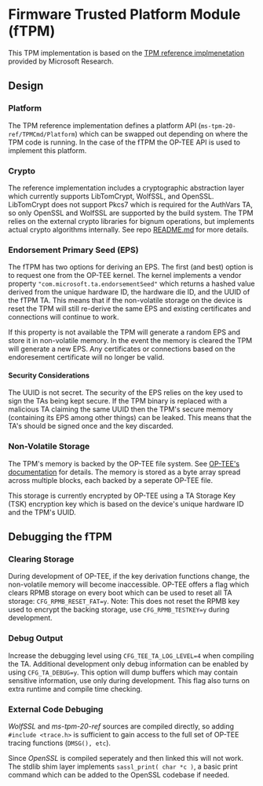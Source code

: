 Firmware Trusted Platform Module (fTPM)
===========

This TPM implementation is based on the [TPM reference implmenetation](https://github.com/Microsoft/ms-tpm-20-ref) provided by Microsoft Research.

## Design

### Platform

The TPM reference implementation defines a platform API (`ms-tpm-20-ref/TPMCmd/Platform`) which can be swapped out depending on where the TPM code is running. In the case of the fTPM the OP-TEE API is used to implement this platform.

### Crypto

The reference implementation includes a cryptographic abstraction layer which currently supports LibTomCrypt, WolfSSL, and OpenSSL. LibTomCrypt does not support Pkcs7 which is required for the AuthVars TA, so only OpenSSL and WolfSSL are supported by the build system. The TPM relies on the external crypto libraries for bignum operations, but implements actual crypto algorithms internally. See repo [README.md](../../../README.md#3-crypto-options) for more details.

### Endorsement Primary Seed (EPS)

The fTPM has two options for deriving an EPS. The first (and best) option is to request one from the OP-TEE kernel. The kernel implements a vendor property `"com.microsoft.ta.endorsementSeed"` which returns a hashed value derived from the unique hardware ID, the hardware die ID, and the UUID of the fTPM TA. This means that if the non-volatile storage on the device is reset the TPM will still re-derive the same EPS and existing certificates and connections will continue to work.

If this property is not available the TPM will generate a random EPS and store it in non-volatile memory. In the event the memory is cleared the TPM will generate a new EPS. Any certificates or connections based on the endoresement certificate will no longer be valid.

#### Security Considerations

The UUID is not secret. The security of the EPS relies on the key used to sign the TAs being kept secure. If the TPM binary is replaced with a malicious TA claiming the same UUID then the TPM's secure memory (containing its EPS among other things) can be leaked. This means that the TA's should be signed once and the key discarded.

### Non-Volatile Storage

The TPM's memory is backed by the OP-TEE file system. See [OP-TEE's documentation](https://optee.readthedocs.io/architecture/secure_storage.html) for details. The memory is stored as a byte array spread across multiple blocks, each backed by a seperate OP-TEE file.

This storage is currently encrypted by OP-TEE using a TA Storage Key (TSK) encryption key which is based on the device's unique hardware ID and the TPM's UUID.

## Debugging the fTPM

### Clearing Storage

During development of OP-TEE, if the key derivation functions change, the non-volatile memory will become inaccessible. OP-TEE offers a flag which clears RPMB storage on every boot which can be used to reset all TA storage: `CFG_RPMB_RESET_FAT=y`. Note: This does not reset the RPMB key used to encrypt the backing storage, use `CFG_RPMB_TESTKEY=y` during development.

### Debug Output

Increase the debugging level using `CFG_TEE_TA_LOG_LEVEL=4` when compiling the TA. Additional development only debug information can be enabled by using `CFG_TA_DEBUG=y`. This option will dump buffers which may contain sensitive information, use only during development. This flag also turns on extra runtime and compile time checking.

### External Code Debuging

*WolfSSL* and *ms-tpm-20-ref* sources are compiled directly, so adding `#include <trace.h>` is sufficient to gain access to the full set of OP-TEE tracing functions (`DMSG(), etc`).

Since *OpenSSL* is compiled seperately and then linked this will not work. The stdlib shim layer implements `sassl_print( char *c )`, a basic print command which can be added to the OpenSSL codebase if needed.